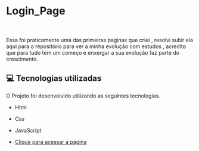 # Login_Page <br/><br/>




Essa foi praticamente uma das primeiras paginas que criei , resolvi subir ela aqui para o repositório para ver a minha evolução com estudos ,  acredito que para tudo tem um começo 
e enxergar a sua evolução faz parte do crescimento.

## 💻 Tecnologias utilizadas

O Projeto foi desenvolvido utilizando as seguintes tecnologias.

- Html
- Css
- JavaScript

- [Clique para acessar a página](  https://welton1986.github.io/Login_Page/)

 
